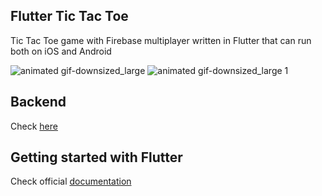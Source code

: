 ## Flutter Tic Tac Toe

Tic Tac Toe game with Firebase multiplayer written in Flutter that can run both on iOS and Android

![animated gif-downsized_large](https://user-images.githubusercontent.com/13784275/39410697-106d0c68-4c05-11e8-98cd-7f281bf1e4b3.gif)
![animated gif-downsized_large 1](https://user-images.githubusercontent.com/13784275/38167052-87953656-3537-11e8-9da9-4c0ca04276c0.gif)

## Backend
Check [here](https://github.com/IhorKlimov/Android-TicTacToe-Backend)

## Getting started with Flutter
Check official [documentation](https://flutter.io/)
